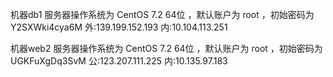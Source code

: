 机器db1 服务器操作系统为 CentOS 7.2 64位 ，默认账户为 root ，初始密码为 Y2SXWki4cya6M
外:139.199.152.193
内:10.104.113.251

机器web2 服务器操作系统为 CentOS 7.2 64位 ，默认账户为 root ，初始密码为 UGKFuXgDq3SvM
公:123.207.111.225
内:10.135.97.183









